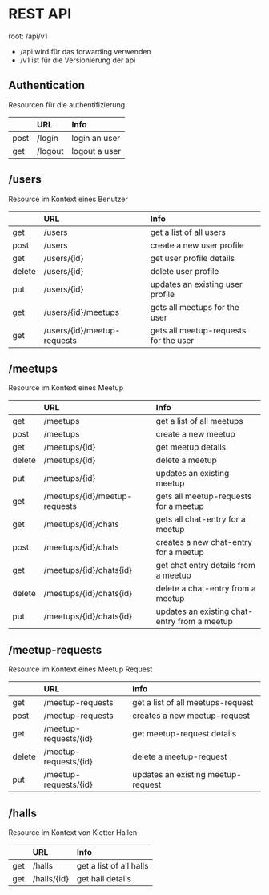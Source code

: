 # REST API 

root:    /api/v1                       

* /api wird für das forwarding verwenden 
* /v1 ist für die Versionierung der api

## Authentication
Resourcen für die authentifizierung.

|         | URL                          | Info                                  |
|:--------|:-----------------------------|:--------------------------------------|
|post     |/login                        |login an user
|get      |/logout                       |logout a user

## /users
Resource im Kontext eines Benutzer

|         | URL                          | Info                                  |
|:--------|:-----------------------------|:--------------------------------------|
|get      |/users                        |get a list of all users                |
|post     |/users                        |create a new user profile              |
|get      |/users/{id}                   |get user profile details               |
|delete   |/users/{id}                   |delete user profile                    |
|put      |/users/{id}                   |updates an existing user profile       |
|get      |/users/{id}/meetups           |gets all meetups for the user          |
|get      |/users/{id}/meetup-requests   |gets all meetup-requests for the user  |

## /meetups
Resource im Kontext eines Meetup

|         | URL                          | Info                                  |
|:--------|:-----------------------------|:--------------------------------------|
|get      |/meetups                      |get a list of all meetups              |
|post     |/meetups                      |create a new meetup                    |
|get      |/meetups/{id}                 |get meetup details                     |
|delete   |/meetups/{id}                 |delete a meetup                        |
|put      |/meetups/{id}                 |updates an existing meetup             |
|get      |/meetups/{id}/meetup-requests |gets all meetup-requests for a meetup  |
|get      |/meetups/{id}/chats           |gets all chat-entry for a meetup       |
|post     |/meetups/{id}/chats           |creates a new chat-entry for a meetup  |
|get      |/meetups/{id}/chats{id}       |get chat entry details from a meetup   |
|delete   |/meetups/{id}/chats{id}       |delete a chat-entry from a meetup      |
|put      |/meetups/{id}/chats{id}       |updates an existing chat-entry from a meetup |

## /meetup-requests
Resource im Kontext eines Meetup Request

|         | URL                          | Info                                  |
|:--------|:-----------------------------|:--------------------------------------|
|get      |/meetup-requests              |get a list of all meetups-request      |
|post     |/meetup-requests              |creates a new meetup-request           |
|get      |/meetup-requests/{id}         |get meetup-request details             |
|delete   |/meetup-requests/{id}         |delete a meetup-request                |
|put      |/meetup-requests/{id}         |updates an existing meetup-request     |

## /halls
Resource im Kontext von Kletter Hallen

|         | URL                          | Info                                  |
|:--------|:-----------------------------|:--------------------------------------|
|get      |/halls                        |get a list of all halls                |
|get      |/halls/{id}                   |get hall details                       |
